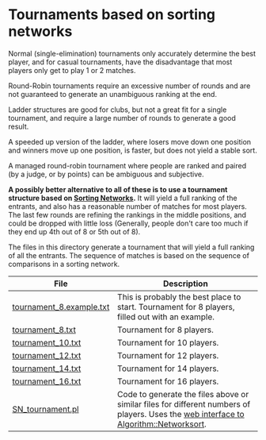# Tournaments based on sorting networks

Normal (single-elimination) tournaments only accurately determine the best player, 
and for casual tournaments, have the disadvantage that most players only get to play 1 or 2 matches.

Round-Robin tournaments require an excessive number of rounds and are not guaranteed to generate an unambiguous ranking at the end.

Ladder structures are good for clubs, but not a great fit for a single tournament, and require a large number of rounds to generate a good result.

A speeded up version of the ladder, where losers move down one position and winners move up one position, is faster, but does not yield a stable sort.

A managed round-robin tournament where people are ranked and paired (by a judge, or by points) can be ambiguous and subjective.

**A possibly better alternative to all of these is to use a tournament structure based on [Sorting Networks](https://en.wikipedia.org/wiki/Sorting_network).**
It will yield a full ranking of the entrants, and also has a reasonable number of matches for most players.
The last few rounds are refining the rankings in the middle positions, and could be dropped with little loss 
(Generally, people don't care too much if they end up 4th out of 8 or 5th out of 8).

The files in this directory generate a tournament that will yield a full ranking of all the entrants.
The sequence of matches is based on the sequence of comparisons in a sorting network.

File | Description
---|---
[tournament_8.example.txt](https://raw.githubusercontent.com/sgauria/sorting_networks/master/tournament_8.example.txt) |  This is probably the best place to start. Tournament for 8 players, filled out with an example.
[tournament_8.txt](https://raw.githubusercontent.com/sgauria/sorting_networks/master/tournament_8.txt)  |  Tournament for 8 players.
[tournament_10.txt](https://raw.githubusercontent.com/sgauria/sorting_networks/master/tournament_10.txt) |  Tournament for 10 players.
[tournament_12.txt](https://raw.githubusercontent.com/sgauria/sorting_networks/master/tournament_12.txt) |  Tournament for 12 players.
[tournament_14.txt](https://raw.githubusercontent.com/sgauria/sorting_networks/master/tournament_14.txt) |  Tournament for 14 players.
[tournament_16.txt](https://raw.githubusercontent.com/sgauria/sorting_networks/master/tournament_16.txt) |  Tournament for 16 players.
[SN_tournament.pl](https://github.com/sgauria/sorting_networks/blob/master/SN_tournament.pl) | Code to generate the files above or similar files for different numbers of players. Uses the [web interface to Algorithm::Networksort](http://pages.ripco.net/~jgamble/nw.html).
